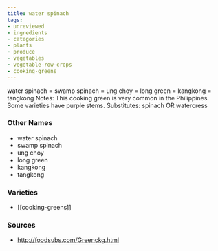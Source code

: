 ```yaml
---
title: water spinach
tags:
- unreviewed
- ingredients
- categories
- plants
- produce
- vegetables
- vegetable-row-crops
- cooking-greens
---
```

water spinach = swamp spinach = ung choy = long green = kangkong = tangkong Notes: This cooking green is very common in the Philippines. Some varieties have purple stems. Substitutes: spinach OR watercress

### Other Names

* water spinach
* swamp spinach
* ung choy
* long green
* kangkong
* tangkong

### Varieties

* [[cooking-greens]]

### Sources
* http://foodsubs.com/Greenckg.html
